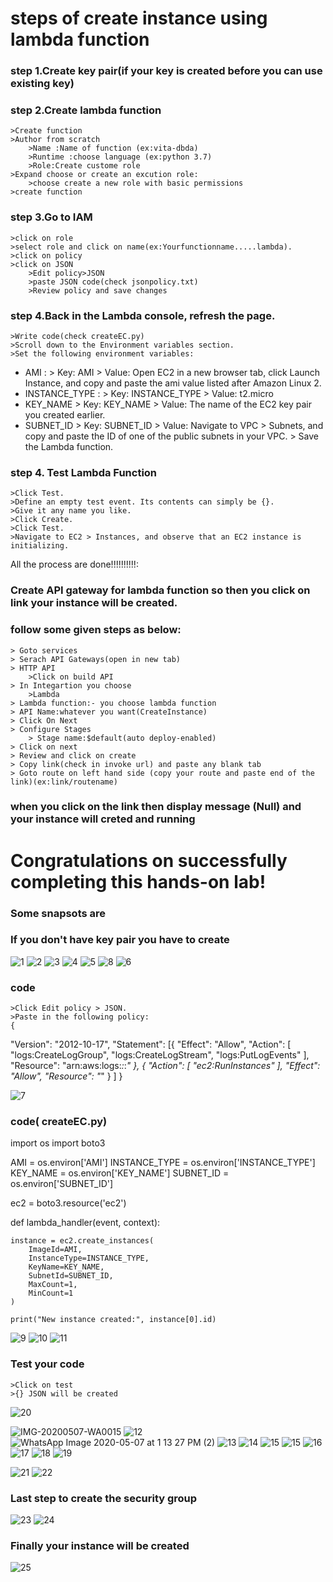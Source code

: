 # steps of create instance using lambda function 
### step 1.Create key pair(if your key is created before you can use existing key)
### step 2.Create lambda function
    >Create function
    >Author from scratch
        >Name :Name of function (ex:vita-dbda)
        >Runtime :choose language (ex:python 3.7)
        >Role:Create custome role
    >Expand choose or create an excution role:
        >choose create a new role with basic permissions
    >create function
### step 3.Go to IAM 
    >click on role
    >select role and click on name(ex:Yourfunctionname.....lambda).
    >click on policy
    >click on JSON
        >Edit policy>JSON
        >paste JSON code(check jsonpolicy.txt)
        >Review policy and save changes
### step 4.Back in the Lambda console, refresh the page.
    >Write code(check createEC.py)
    >Scroll down to the Environment variables section.
    >Set the following environment variables:
- AMI :
        > Key: AMI
        > Value: Open EC2 in a new browser tab, click Launch Instance, and copy and    paste the ami value listed after Amazon Linux 2. 
- INSTANCE_TYPE :
        > Key: INSTANCE_TYPE
        > Value: t2.micro 
- KEY_NAME
        > Key: KEY_NAME
        > Value: The name of the EC2 key pair you created earlier.
- SUBNET_ID
        > Key: SUBNET_ID
        > Value: Navigate to VPC > Subnets, and copy and paste the ID of one of the    public subnets in your VPC.
        > Save the Lambda function.

### step 4. Test Lambda Function
    >Click Test.
    >Define an empty test event. Its contents can simply be {}.
    >Give it any name you like.
    >Click Create.
    >Click Test.
    >Navigate to EC2 > Instances, and observe that an EC2 instance is initializing.
All the process are done!!!!!!!!!!:

### Create API gateway for lambda function so then you click on link your instance will be created.
### follow some given steps as below:
    > Goto services
    > Serach API Gateways(open in new tab)
    > HTTP API
        >Click on build API
    > In Integartion you choose
        >Lambda
    > Lambda function:- you choose lambda function
    > API Name:whatever you want(CreateInstance)
    > Click On Next
    > Configure Stages
        > Stage name:$default(auto deploy-enabled)
    > Click on next
    > Review and click on create
    > Copy link(check in invoke url) and paste any blank tab
    > Goto route on left hand side (copy your route and paste end of the link)(ex:link/routename)
### when you click on the link then display message (Null) and your instance will creted and running 
# Congratulations on successfully completing this hands-on lab!
### Some snapsots are
### If you don't have key pair you have to create
![1](https://user-images.githubusercontent.com/63596198/81277953-b2e14280-9072-11ea-8606-b5cd713ace53.PNG)
![2](https://user-images.githubusercontent.com/63596198/81278292-18cdca00-9073-11ea-84f7-677579187843.PNG)
![3](https://user-images.githubusercontent.com/63596198/81278661-9a255c80-9073-11ea-97ad-ef838f4d4a4b.PNG)
![4](https://user-images.githubusercontent.com/63596198/81280617-5da73000-9076-11ea-8f01-500c6c72c463.PNG)
![5](https://user-images.githubusercontent.com/63596198/81280659-70ba0000-9076-11ea-955b-fd239b4b81e1.PNG)
![8](https://user-images.githubusercontent.com/63596198/81280789-a1019e80-9076-11ea-9cc9-23b893ba5ca5.PNG)
![6](https://user-images.githubusercontent.com/63596198/81280847-b5459b80-9076-11ea-95f0-35a701a43d3c.PNG)
### code 
    >Click Edit policy > JSON.
    >Paste in the following policy:
    {
  "Version": "2012-10-17",
  "Statement": [{
      "Effect": "Allow",
      "Action": [
        "logs:CreateLogGroup",
        "logs:CreateLogStream",
        "logs:PutLogEvents"
      ],
      "Resource": "arn:aws:logs:*:*:*"
    },
    {
      "Action": [
        "ec2:RunInstances"
      ],
      "Effect": "Allow",
      "Resource": "*"
    }
  ]
}

![7](https://user-images.githubusercontent.com/63596198/81280898-c7bfd500-9076-11ea-8a97-52162b2f1b54.PNG)

### code( createEC.py)
 import os
import boto3

AMI = os.environ['AMI']
INSTANCE_TYPE = os.environ['INSTANCE_TYPE']
KEY_NAME = os.environ['KEY_NAME']
SUBNET_ID = os.environ['SUBNET_ID']

ec2 = boto3.resource('ec2')


def lambda_handler(event, context):

    instance = ec2.create_instances(
        ImageId=AMI,
        InstanceType=INSTANCE_TYPE,
        KeyName=KEY_NAME,
        SubnetId=SUBNET_ID,
        MaxCount=1,
        MinCount=1
    )

    print("New instance created:", instance[0].id)
    
 ![9](https://user-images.githubusercontent.com/63596198/81281714-d22e9e80-9077-11ea-9beb-1eb0d684d3d0.PNG)
 ![10](https://user-images.githubusercontent.com/63596198/81281988-381b2600-9078-11ea-9f96-9ec841bd2395.PNG)
![11](https://user-images.githubusercontent.com/63596198/81281998-3a7d8000-9078-11ea-8aae-5bf5b0193090.PNG)
### Test your code
    >Click on test
    >{} JSON will be created
![20](https://user-images.githubusercontent.com/63596198/81285813-b4643800-907d-11ea-92b9-6c27b082c8b9.PNG)

![IMG-20200507-WA0015](https://user-images.githubusercontent.com/63596198/81282376-b37cd780-9078-11ea-9766-4ea1226e9085.jpg)
![12](https://user-images.githubusercontent.com/63596198/81282559-f2ab2880-9078-11ea-9abc-054df1e791a9.PNG)
![WhatsApp Image 2020-05-07 at 1 13 27 PM (2)](https://user-images.githubusercontent.com/63596198/81283034-a4e2f000-9079-11ea-8379-9e70b534c5ff.jpeg)
![13](https://user-images.githubusercontent.com/63596198/81283363-22a6fb80-907a-11ea-9077-f9c01459a887.PNG)
![14](https://user-images.githubusercontent.com/63596198/81283900-06f02500-907b-11ea-8e7c-a05449bface7.PNG)
![15](https://user-images.githubusercontent.com/63596198/81283909-08b9e880-907b-11ea-8c5e-51451ebf09cf.PNG)
![15](https://user-images.githubusercontent.com/63596198/81283909-08b9e880-907b-11ea-8c5e-51451ebf09cf.PNG)
![16](https://user-images.githubusercontent.com/63596198/81285424-1d977b80-907d-11ea-9151-e02eb223661a.PNG)
![17](https://user-images.githubusercontent.com/63596198/81285412-196b5e00-907d-11ea-9f1f-cebb4f223b4e.PNG)
![18](https://user-images.githubusercontent.com/63596198/81285417-1b352180-907d-11ea-93d1-5cb5d31874c1.PNG)
![19](https://user-images.githubusercontent.com/63596198/81285422-1cfee500-907d-11ea-81ea-2d094598e7c9.PNG)

![21](https://user-images.githubusercontent.com/63596198/81286892-710ac900-907f-11ea-92bf-aa1af2353741.PNG)
![22](https://user-images.githubusercontent.com/63596198/81286894-736d2300-907f-11ea-88a1-f2c9c5e21cb0.PNG)
### Last step to create the security group
![23](https://user-images.githubusercontent.com/63596198/81287223-0ad27600-9080-11ea-8bcf-40d25a6c468f.PNG)
![24](https://user-images.githubusercontent.com/63596198/81287231-0dcd6680-9080-11ea-9efd-213845baba3c.PNG)
### Finally your instance will be created
![25](https://user-images.githubusercontent.com/63596198/81287706-dad7a280-9080-11ea-8a22-b53b9c3e935e.PNG)


